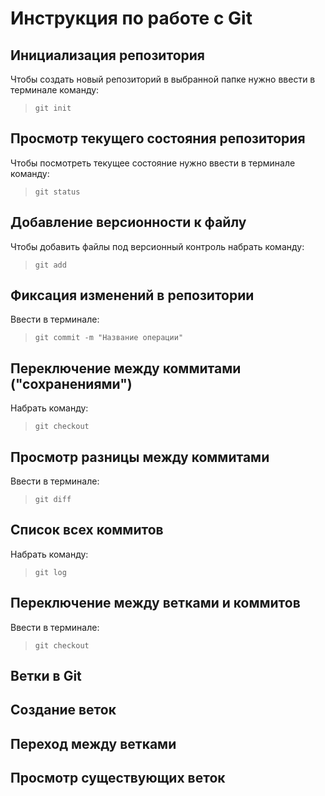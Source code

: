 # **Инструкция по работе с Git**

## Инициализация репозитория

Чтобы создать новый репозиторий в выбранной папке нужно
ввести в терминале команду:

 >     git init

## Просмотр текущего состояния репозитория

Чтобы посмотреть текущее состояние нужно ввести в терминале команду:

 >     git status

##  Добавление версионности к файлу

Чтобы добавить файлы под версионный контроль набрать команду:

 >     git add

## Фиксация  изменений  в репозитории

Ввести в терминале:

 >     git commit -m "Название операции"

##  Переключение между коммитами ("сохранениями")

Набрать команду:

>     git checkout

## Просмотр разницы между коммитами

Ввести в терминале:
 
>     git diff

## Список всех коммитов

Набрать команду:

>     git log

## Переключение между ветками и коммитов

Ввести в терминале:

>     git checkout
   
## Ветки в Git

## Создание веток

## Переход между ветками

## Просмотр существующих веток